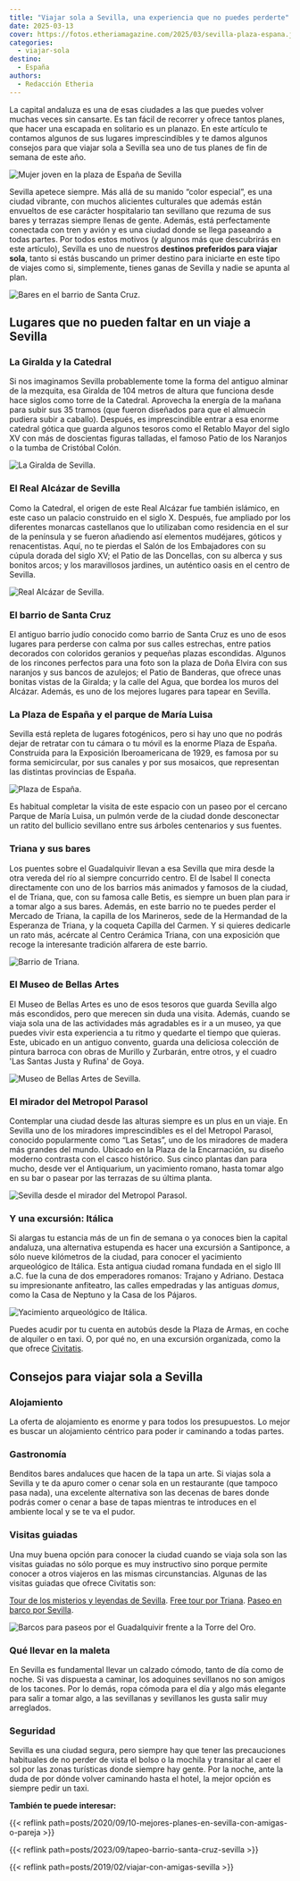 ```yaml
---
title: "Viajar sola a Sevilla, una experiencia que no puedes perderte"
date: 2025-03-13
cover: https://fotos.etheriamagazine.com/2025/03/sevilla-plaza-espana.jpg
categories: 
  - viajar-sola
destino: 
  - España
authors: 
  - Redacción Etheria
---
```


La capital andaluza es una de esas ciudades a las que puedes volver muchas veces sin 
cansarte. Es tan fácil de recorrer y ofrece tantos planes, que hacer una escapada en 
solitario es un planazo. En este artículo te contamos algunos de sus lugares 
imprescindibles y te damos algunos consejos para que viajar sola a Sevilla sea uno de 
tus planes de fin de semana de este año. 

![Mujer joven en la plaza de España de Sevilla](https://fotos.etheriamagazine.com/2025/03/sevilla-plaza-espana-mujer.jpg "Viajar sola a Sevilla siempre es un buen plan.")

Sevilla apetece siempre. Más allá de su manido “color especial”, es una ciudad vibrante, 
con muchos alicientes culturales que además están envueltos de ese carácter hospitalario 
tan sevillano que rezuma de sus bares y terrazas siempre llenas de gente. Además, está 
perfectamente conectada con tren y avión y es una ciudad donde se llega paseando a todas 
partes. Por todos estos motivos (y algunos más que descubrirás en este artículo), 
Sevilla es uno de nuestros **destinos preferidos para viajar sola**, tanto si estás 
buscando un primer destino para iniciarte en este tipo de viajes como si, simplemente, 
tienes ganas de Sevilla y nadie se apunta al plan. 

![Bares en el barrio de Santa Cruz.](https://fotos.etheriamagazine.com/2025/03/sevilla-santa-cruz.jpg "Bares en el barrio de Santa Cruz. © Turismo de Andalucía")

## Lugares que no pueden faltar en un viaje a Sevilla

### La Giralda y la Catedral

Si nos imaginamos Sevilla probablemente tome la forma del antiguo alminar de la 
mezquita, esa Giralda de 104 metros de altura que funciona desde hace siglos como torre 
de la Catedral. Aprovecha la energía de la mañana para subir sus 35 tramos (que fueron 
diseñados para que el almuecín pudiera subir a caballo). Después, es imprescindible 
entrar a esa enorme catedral gótica que guarda algunos tesoros como el Retablo Mayor del 
siglo XV con más de doscientas figuras talladas, el famoso Patio de los Naranjos o la 
tumba de Cristóbal Colón. 

![La Giralda de Sevilla.](https://fotos.etheriamagazine.com/2025/03/sevilla-giralda.jpg "La Giralda de Sevilla.")

### El Real Alcázar de Sevilla

Como la Catedral, el origen de este Real Alcázar fue también islámico, en este caso un 
palacio construido en el siglo X. Después, fue ampliado por los diferentes monarcas 
castellanos que lo utilizaban como residencia en el sur de la península y se fueron 
añadiendo así elementos mudéjares, góticos y renacentistas. Aquí, no te pierdas el Salón 
de los Embajadores con su cúpula dorada del siglo XV; el Patio de las Doncellas, con su 
alberca y sus bonitos arcos; y los maravillosos jardines, un auténtico oasis en el 
centro de Sevilla. 

![Real Alcázar de Sevilla.](https://fotos.etheriamagazine.com/2025/03/sevilla-alcazar-interior.jpg "Real Alcázar de Sevilla. © Turismo de Andalucía")

### El barrio de Santa Cruz

El antiguo barrio judío conocido como barrio de Santa Cruz es uno de esos lugares para 
perderse con calma por sus calles estrechas, entre patios decorados con coloridos 
geranios y pequeñas plazas escondidas. Algunos de los rincones perfectos para una foto 
son la plaza de Doña Elvira con sus naranjos y sus bancos de azulejos; el Patio de 
Banderas, que ofrece unas bonitas vistas de la Giralda; y la calle del Agua, que bordea 
los muros del Alcázar. Además, es uno de los mejores lugares para tapear en Sevilla. 

### La Plaza de España y el parque de María Luisa

Sevilla está repleta de lugares fotogénicos, pero si hay uno que no podrás dejar de 
retratar con tu cámara o tu móvil es la enorme Plaza de España. Construida para la 
Exposición Iberoamericana de 1929, es famosa por su forma semicircular, por sus canales 
y por sus mosaicos, que representan las distintas provincias de España. 

![Plaza de España.](https://fotos.etheriamagazine.com/2025/03/sevilla-plaza-espana.jpg "Plaza de España. © Taisia Karaseva")

Es habitual completar la visita de este espacio con un paseo por el cercano Parque de 
María Luisa, un pulmón verde de la ciudad donde desconectar un ratito del bullicio 
sevillano entre sus árboles centenarios y sus fuentes. 

### Triana y sus bares

Los puentes sobre el Guadalquivir llevan a esa Sevilla que mira desde la otra vereda del 
río al siempre concurrido centro. El de Isabel II conecta directamente con uno de los 
barrios más animados y famosos de la ciudad, el de Triana, que, con su famosa calle 
Betis, es siempre un buen plan para ir a tomar algo a sus bares. Además, en este barrio 
no te puedes perder el Mercado de Triana, la capilla de los Marineros, sede de la 
Hermandad de la Esperanza de Triana, y la coqueta Capilla del Carmen. Y si quieres 
dedicarle un rato más, acércate al Centro Cerámica Triana, con una exposición que recoge 
la interesante tradición alfarera de este barrio. 

![Barrio de Triana.](https://fotos.etheriamagazine.com/2025/03/sevilla-triana.jpg "Barrio de Triana.")

### El Museo de Bellas Artes

El Museo de Bellas Artes es uno de esos tesoros que guarda Sevilla algo más escondidos, 
pero que merecen sin duda una visita. Además, cuando se viaja sola una de las 
actividades más agradables es ir a un museo, ya que puedes vivir esta experiencia a tu 
ritmo y quedarte el tiempo que quieras. Este, ubicado en un antiguo convento, guarda una 
deliciosa colección de pintura barroca con obras de Murillo y Zurbarán, entre otros, y 
el cuadro 'Las Santas Justa y Rufina' de Goya. 

![Museo de Bellas Artes de Sevilla.](https://fotos.etheriamagazine.com/2025/03/sevilla-museo-bellas-artes.jpg "Museo de Bellas Artes de Sevilla. © Turismo de Andalucía")

### El mirador del Metropol Parasol

Contemplar una ciudad desde las alturas siempre es un plus en un viaje. En Sevilla uno 
de los miradores imprescindibles es el del Metropol Parasol, conocido popularmente como 
“Las Setas”, uno de los miradores de madera más grandes del mundo. Ubicado en la Plaza 
de la Encarnación, su diseño moderno contrasta con el casco histórico. Sus cinco plantas 
dan para mucho, desde ver el Antiquarium, un yacimiento romano, hasta tomar algo en su 
bar o pasear por las terrazas de su última planta. 

![Sevilla desde el mirador del Metropol Parasol.](https://fotos.etheriamagazine.com/2025/03/sevilla-las-setas.jpg "Sevilla desde el mirador del Metropol Parasol. © Irene Lin")

### Y una excursión: Itálica

Si alargas tu estancia más de un fin de semana o ya conoces bien la capital andaluza, 
una alternativa estupenda es hacer una excursión a Santiponce, a sólo nueve kilómetros 
de la ciudad, para conocer el yacimiento arqueológico de Itálica. Esta antigua ciudad 
romana fundada en el siglo III a.C. fue la cuna de dos emperadores romanos: Trajano y 
Adriano. Destaca su impresionante anfiteatro, las calles empedradas y las antiguas 
_domus_, como la Casa de Neptuno y la Casa de los Pájaros. 

![Yacimiento arqueológico de Itálica.](https://fotos.etheriamagazine.com/2025/03/sevilla-italica.jpg "Yacimiento arqueológico de Itálica. © Turismo de Andalucía")

Puedes acudir por tu cuenta en autobús desde la Plaza de Armas, en coche de alquiler o 
en taxi. O, por qué no, en una excursión organizada, como la que ofrece 
[Civitatis](https://www.civitatis.com/es/sevilla/excursion-italica/?aid=10211). 

## Consejos para viajar sola a Sevilla

### Alojamiento

La oferta de alojamiento es enorme y para todos los presupuestos. Lo mejor es buscar un 
alojamiento céntrico para poder ir caminando a todas partes. 

### Gastronomía

Benditos bares andaluces que hacen de la tapa un arte. Si viajas sola a Sevilla y te da 
apuro comer o cenar sola en un restaurante (que tampoco pasa nada), una excelente 
alternativa son las decenas de bares donde podrás comer o cenar a base de tapas mientras 
te introduces en el ambiente local y se te va el pudor. 

### Visitas guiadas

Una muy buena opción para conocer la ciudad cuando se viaja sola son las visitas guiadas 
no sólo porque es muy instructivo sino porque permite conocer a otros viajeros en las 
mismas circunstancias. Algunas de las visitas guiadas que ofrece Civitatis son: 

[Tour de los misterios y leyendas de 
Sevilla](https://www.civitatis.com/ar/sevilla/tour-nocturno-sevilla/?aid=10211). [Free 
tour por Triana](https://www.civitatis.com/ar/sevilla/free-tour-triana/?aid=10211). 
[Paseo en barco por 
Sevilla](https://www.civitatis.com/es/sevilla/paseo-yate-sevilla/?aid=10211). 

![Barcos para paseos por el Guadalquivir frente a la Torre del Oro.](https://fotos.etheriamagazine.com/2025/03/sevilla-guadalquivir.jpg "Barcos para paseos por el Guadalquivir frente a la Torre del Oro.")

### Qué llevar en la maleta

En Sevilla es fundamental llevar un calzado cómodo, tanto de día como de noche. Si vas 
dispuesta a caminar, los adoquines sevillanos no son amigos de los tacones. Por lo 
demás, ropa cómoda para el día y algo más elegante para salir a tomar algo, a las 
sevillanas y sevillanos les gusta salir muy arreglados. 

### Seguridad

Sevilla es una ciudad segura, pero siempre hay que tener las precauciones habituales de 
no perder de vista el bolso o la mochila y transitar al caer el sol por las zonas 
turísticas donde siempre hay gente. Por la noche, ante la duda de por dónde volver 
caminando hasta el hotel, la mejor opción es siempre pedir un taxi. 

**También te puede interesar:** 

{{< reflink path=posts/2020/09/10-mejores-planes-en-sevilla-con-amigas-o-pareja >}} 

{{< reflink path=posts/2023/09/tapeo-barrio-santa-cruz-sevilla >}} 

{{< reflink path=posts/2019/02/viajar-con-amigas-sevilla >}}
